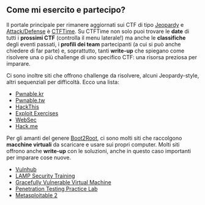 ## Come mi esercito e partecipo?

Il portale principale per rimanere aggiornati sui CTF di tipo [Jeopardy](https://capturetheflagit.wordpress.com/about/#jeopardy) e [Attack/Defense](https://capturetheflagit.wordpress.com/about/#attack/defense) è [CTFTime](https://ctftime.org). Su CTFTime non solo puoi trovare le **date** di tutti i **prossimi CTF** (controlla il menu laterale!) ma anche le **classifiche** degli eventi passati, i **profili dei team** partecipanti (a cui si può anche chiedere di far parte) e, soprattutto, tanti **write-up** che spiegano come risolvere una o più challenge di uno specifico CTF: una risorsa preziosa per imparare.

Ci sono inoltre siti che offrono challenge da risolvere, alcuni Jeopardy-style, altri sequenziali per difficoltà. Ecco una lista:
 - [Pwnable.kr](http://pwnable.kr)
 - [Pwnable.tw](https://pwnable.tw/)
 - [HackThis](https://www.hackthis.co.uk)
 - [Exploit Exercises](https://exploit-exercises.com)
 - [WebSec](http://websec.fr)
 - [Hack.me](https://hack.me/)

Per gli amanti del genere [Boot2Root](https://capturetheflagit.wordpress.com/about/#boot2root), ci sono molti siti che raccolgono **macchine virtuali** da scaricare e usare sui propri computer. Molti siti offrono anche **write-up** con le soluzioni, anche in questo caso importanti per imparare cose nuove.
 - [Vulnhub](https://www.vulnhub.com)
 - [LAMP Security Training](https://sourceforge.net/projects/lampsecurity/files/CaptureTheFlag/)
 - [Gracefully Vulnerable Virtual Machine](https://www.gracefulsecurity.com/vulnvm/)
 - [Penetration Testing Practice Lab](http://www.amanhardikar.com/mindmaps/Practice.html)
 - [Metasploitable 2](https://community.rapid7.com/docs/DOC-1875)